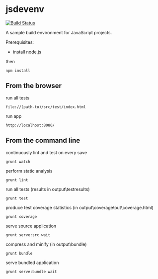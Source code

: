 jsdevenv
========

[![Build Status](https://travis-ci.org/larsthorup/jsdevenv.png)](https://travis-ci.org/larsthorup/jsdevenv)

A sample build environment for JavaScript projects.

Prerequisites:

* install node.js

then

    npm install


From the browser
----------------

run all tests

    file://(path-to)/src/test/index.html

run app

    http://localhost:8080/


From the command line
---------------------

continuously lint and test on every save

    grunt watch

perform static analysis

    grunt lint

run all tests (results in output\testresults)

    grunt test

produce test coverage statistics (in output\coverage\out\coverage.html)

    grunt coverage

serve source application

    grunt serve:src wait

compress and minify (in output\bundle)

    grunt bundle

serve bundled application

    grunt serve:bundle wait